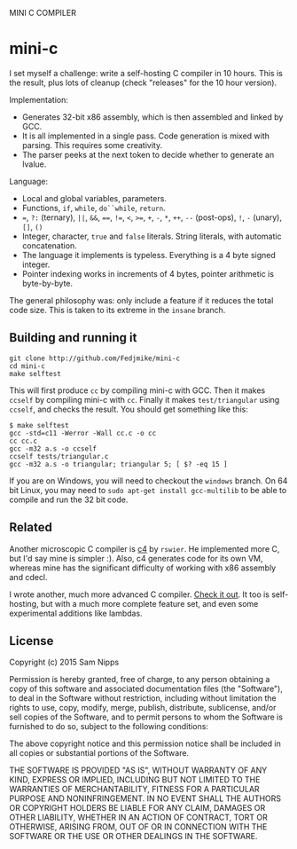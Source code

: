 MINI C COMPILER

mini-c
======

I set myself a challenge: write a self-hosting C compiler in 10 hours. This is the result, plus lots of cleanup (check "releases" for the 10 hour version).

Implementation:
- Generates 32-bit x86 assembly, which is then assembled and linked by GCC.
- It is all implemented in a single pass. Code generation is mixed with parsing. This requires some creativity.
- The parser peeks at the next token to decide whether to generate an lvalue.

Language:
- Local and global variables, parameters.
- Functions, `if`, `while`, `do``while`, `return`.
- `=`, `?:` (ternary), `||`, `&&`, `==`, `!=`, `<`, `>=`, `+`, `-`, `*`, `++`, `--` (post-ops), `!`, `-` (unary), `[]`, `()`
- Integer, character, `true` and `false` literals. String literals, with automatic concatenation.
- The language it implements is typeless. Everything is a 4 byte signed integer.
- Pointer indexing works in increments of 4 bytes, pointer arithmetic is byte-by-byte.

The general philosophy was: only include a feature if it reduces the total code size. This is taken to its extreme in the `insane` branch.

Building and running it
-----------------------

    git clone http://github.com/Fedjmike/mini-c
    cd mini-c
    make selftest

This will first produce `cc` by compiling mini-c with GCC. Then it makes `ccself` by compiling mini-c with `cc`. Finally it makes `test/triangular` using `ccself`, and checks the result. You should get something like this:

    $ make selftest
    gcc -std=c11 -Werror -Wall cc.c -o cc
    cc cc.c
    gcc -m32 a.s -o ccself
    ccself tests/triangular.c
    gcc -m32 a.s -o triangular; triangular 5; [ $? -eq 15 ]

If you are on Windows, you will need to checkout the `windows` branch. On 64 bit Linux, you may need to `sudo apt-get install gcc-multilib` to be able to compile and run the 32 bit code.

Related
-------

Another microscopic C compiler is [c4](https://github.com/rswier/c4) by `rswier`. He implemented more C, but I'd say mine is simpler :). Also, c4 generates code for its own VM, whereas mine has the significant difficulty of working with x86 assembly and cdecl.

I wrote another, much more advanced C compiler. [Check it out](https://github.com/Fedjmike/fcc). It too is self-hosting, but with a much more complete feature set, and even some experimental additions like lambdas.

License
-------

Copyright (c) 2015 Sam Nipps

Permission is hereby granted, free of charge, to any person obtaining a copy of this software and associated documentation files (the "Software"), to deal in the Software without restriction, including without limitation the rights to use, copy, modify, merge, publish, distribute, sublicense, and/or sell copies of the Software, and to permit persons to whom the Software is furnished to do so, subject to the following conditions:

The above copyright notice and this permission notice shall be included in all copies or substantial portions of the Software.

THE SOFTWARE IS PROVIDED "AS IS", WITHOUT WARRANTY OF ANY KIND, EXPRESS OR IMPLIED, INCLUDING BUT NOT LIMITED TO THE WARRANTIES OF MERCHANTABILITY, FITNESS FOR A PARTICULAR PURPOSE AND NONINFRINGEMENT. IN NO EVENT SHALL THE AUTHORS OR COPYRIGHT HOLDERS BE LIABLE FOR ANY CLAIM, DAMAGES OR OTHER LIABILITY, WHETHER IN AN ACTION OF CONTRACT, TORT OR OTHERWISE, ARISING FROM, OUT OF OR IN CONNECTION WITH THE SOFTWARE OR THE USE OR OTHER DEALINGS IN THE SOFTWARE.
